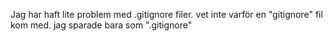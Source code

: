 Jag har haft lite problem med .gitignore filer.
vet inte varför en "gitignore" fil kom med. jag sparade bara som ".gitignore"

